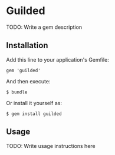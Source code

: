 # Guilded

TODO: Write a gem description

## Installation

Add this line to your application's Gemfile:

    gem 'guilded'

And then execute:

    $ bundle

Or install it yourself as:

    $ gem install guilded

## Usage

TODO: Write usage instructions here

